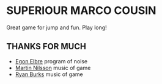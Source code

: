 # SUPERIOUR MARCO COUSIN

Great game for jump and fun. Play long!


## THANKS FOR MUCH

- [Egon Elbre](https://github.com/egonelbre) program of noise
- [Martin Nilsson](http://opengameart.org/users/skrjablin) music of game
- [Ryan Burks](http://opengameart.org/users/shwiggityshwag) music of game
